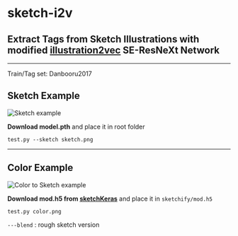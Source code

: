 # sketch-i2v
## Extract Tags from Sketch Illustrations with modified [illustration2vec](https://github.com/rezoo/illustration2vec) SE-ResNeXt Network

----

Train/Tag set: Danbooru2017

## Sketch Example

![Sketch example](test_sketch.png)

**Download model.pth** and place it in root folder

```test.py --sketch sketch.png```

----

## Color Example

![Color to Sketch example](test_color.png)

**Download mod.h5 from [sketchKeras](https://github.com/lllyasviel/sketchKeras)** and place it in ```sketchify/mod.h5```

```test.py color.png```

```---blend``` : rough sketch version
